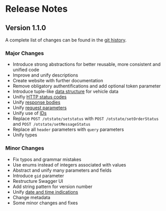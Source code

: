 # Release Notes
## Version 1.1.0 
A complete list of changes can be found in the [git history](https://gitlab.com/opentelematics/otdata/-/commits/master).

### Major Changes
- Introduce strong abstractions for better reusable, more consistent and unified code
- Improve and unify descriptions
- Create website with further documentation
- Remove obligatory authentifications and add optional token parameter
- Introduce tuple-like [data structure](https://opentelematics.gitlab.io/otdata/docs/#/dataModels?id=basic-schema-for-vehicle-data-in-api-responses) for vehicle data
- Unifiy [HTTP status codes](https://opentelematics.gitlab.io/otdata/docs/#/requestStructure?id=http-status-codes)
- Unify [response bodies](https://opentelematics.gitlab.io/otdata/docs/#/requestStructure?id=response-body) 
- Unify [request parameters](https://opentelematics.gitlab.io/otdata/docs/#/requestStructure?id=parameter-structure)
- Unify use of [IDs](https://opentelematics.gitlab.io/otdata/docs/#/dataModels?id=ids)
- Replace `POST /otstate/setstatus` with `POST /otstate/setOrderStatus` and `POST /otstate/setMessageStatus`
- Replace all `header` parameters with `query` parameters
- Unify types

### Minor Changes
- Fix typos and grammar mistakes
- Use enums instead of integers associated with values 
- Abstract and unify many parameters and fields
- Introduce `gid` parameter
- Restructure Swagger UI
- Add string pattern for version number
- Unify [date and time indications](https://opentelematics.gitlab.io/otdata/docs/#/dataModels?id=date-and-time-indications)
- Change metadata
- Some minor changes and fixes